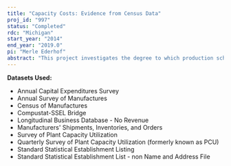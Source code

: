 ```yaml
---
title: "Capacity Costs: Evidence from Census Data"
proj_id: "997"
status: "Completed"
rdc: "Michigan"
start_year: "2014"
end_year: "2019.0"
pi: "Merle Ederhof"
abstract: "This project investigates the degree to which production schedules and capacity utilization decisions are driven by companies' financial accounting goals, such as meeting the consensus analyst earnings forecast. It also examines the role that capacity utilization plays in the time series of financial accounting information and how analysts and investors react to them. Of particular interest in addressing this question is whether the recent change in the financial accounting treatment of capacity costs has improved the quality of the data, as perceived by analysts and investors. Thirdly, the project analyzes how product costs vary with the level of capacity utilization."
---
```


**Datasets Used:**

  - Annual Capital Expenditures Survey 
  - Annual Survey of Manufactures 
  - Census of Manufactures 
  - Compustat-SSEL Bridge 
  - Longitudinal Business Database - No Revenue 
  - Manufacturers' Shipments, Inventories, and Orders 
  - Survey of Plant Capacity Utilization 
  - Quarterly Survey of Plant Capacity Utilization (formerly known as PCU) 
  - Standard Statistical Establishment Listing 
  - Standard Statistical Establishment List - non Name and Address File 

